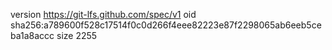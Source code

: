 version https://git-lfs.github.com/spec/v1
oid sha256:a789600f528c17514f0c0d266f4eee82223e87f2298065ab6eeb5ceba1a8accc
size 2255
